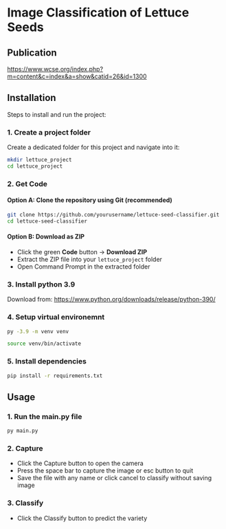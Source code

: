 # Image Classification of Lettuce Seeds

## Publication
https://www.wcse.org/index.php?m=content&c=index&a=show&catid=26&id=1300

## Installation
Steps to install and run the project:


### 1. Create a project folder
Create a dedicated folder for this project and navigate into it:
```bash
mkdir lettuce_project
cd lettuce_project
```

### 2. Get Code

#### Option A: Clone the repository using Git (recommended)
```bash
git clone https://github.com/yourusername/lettuce-seed-classifier.git
cd lettuce-seed-classifier
```

#### Option B: Download as ZIP

- Click the green **Code** button → **Download ZIP**
- Extract the ZIP file into your `lettuce_project` folder
- Open Command Prompt in the extracted folder

### 3. Install python 3.9
Download from: 
https://www.python.org/downloads/release/python-390/

### 4. Setup virtual environemnt
```bash
py -3.9 -m venv venv

source venv/bin/activate
```

### 5. Install dependencies
```bash
pip install -r requirements.txt
```

## Usage
### 1. Run the main.py file
```bash
py main.py
```
### 2. Capture
- Click the Capture button to open the camera
- Press the space bar to capture the image or esc button to quit
- Save the file with any name or click cancel to classify without saving image
### 3. Classify
- Click the Classify button to predict the variety

